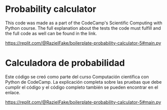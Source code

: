 # Probability calculator
This code was made as a part of the CodeCamp's Scientific Computing with Python course. The full explanation about the tests the code must fulfill and the full code as well can be found in the link.

https://replit.com/@RazielFake/boilerplate-probability-calculator-5#main.py

# Calculadora de probabilidad

Este código se creó como parte del curso Computación científica con Python de CodeCamp. La explicación completa sobre las pruebas que debe cumplir el código y el código completo también se pueden encontrar en el enlace.

https://replit.com/@RazielFake/boilerplate-probability-calculator-5#main.py
